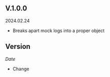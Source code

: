 

## V.1.0.0 ##
2024.02.24
- Breaks apart mock logs into a proper object


## Version ##
*Date*
- Change